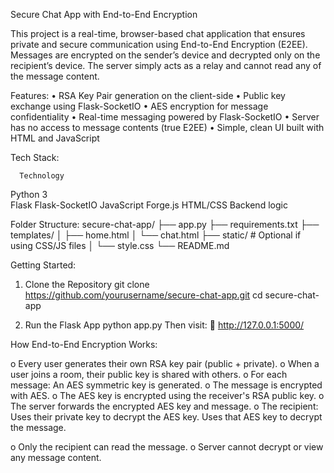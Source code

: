  Secure Chat App with End-to-End Encryption

  This project is a real-time, browser-based chat application that ensures private and secure communication  using  End-to-End Encryption (E2EE). Messages are encrypted on the sender’s device and decrypted only on the recipient’s device. The server simply acts as a relay and cannot read any of the message content.

 Features:
•	RSA Key Pair generation on the client-side
•	 Public key exchange using Flask-SocketIO
•	AES encryption for message confidentiality
•	 Real-time messaging powered by Flask-SocketIO
•	 Server has no access to message contents (true E2EE)
•	 Simple, clean UI built with HTML and JavaScript

 Tech Stack:

      Technology 	                   
 Python 3                              
Flask
Flask-SocketIO
JavaScript
Forge.js
HTML/CSS	Backend logic 

 Folder Structure:
secure-chat-app/
├── app.py
├── requirements.txt
├── templates/
│ ├── home.html
│ └── chat.html
├── static/ # Optional if using CSS/JS files
│ └── style.css
└── README.md

 Getting Started:
 1. Clone the Repository
git clone https://github.com/yourusername/secure-chat-app.git
cd secure-chat-app

3. Run the Flask App
python app.py
Then visit:
🔗 http://127.0.0.1:5000/

How End-to-End Encryption Works:

o	Every user generates their own RSA key pair (public + private).
o	When a user joins a room, their public key is shared with others.
o	For each message:
             An AES symmetric key is generated.
o	The message is encrypted with AES.
o	The AES key is encrypted using the receiver's RSA public key.
o	The server forwards the encrypted AES key and message.
o	The recipient:
                    Uses their private key to decrypt the AES key.
                    Uses that AES key to decrypt the message.

o	 Only the recipient can read the message.
o	 Server cannot decrypt or view any message content.


